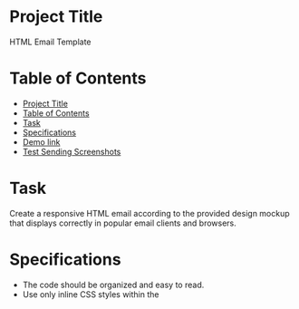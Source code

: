 # Project Title

HTML Email Template 

# Table of Contents

- [Project Title](#project-title)
- [Table of Contents](#table-of-contents)
- [Task](#task)
- [Specifications](#specifications)
- [Demo link](#demo-link)
- [Test Sending Screenshots](#testsendingscreenshots)

# Task
Create a responsive HTML email according to the provided design mockup that displays correctly in popular email clients and browsers.

# Specifications
- The code should be organized and easy to read.
- Use only inline CSS styles within the <style> tag or directly in the tag attributes (style="").
- Images should be embedded using Base64 encoding.
- All buttons and links should lead to https://www.google.com/
- Make the adaptation for mobile devices for your discretion, but try to minimize the use of media queries for responsiveness.
# Demo link 
Access my site at [https://sofiiaruban.github.io/task-manager-app](https://sofiiaruban.github.io/task-manager-app/)

# Email Test Sending Screenshots 

## Google Desktop



## Google Mobile



## Outlook Desktop

![outlook desk](https://github.com/user-attachments/assets/f883c4b4-fd96-4a70-889f-a1c08e369d68)

## Outlook Mobile
![Screenshot_20241225-225410_Outlook](https://github.com/user-attachments/assets/775f1d31-8bf7-4dda-8c5f-dd9397757e28) ![Screenshot_20241225-221241_Outlook](https://github.com/user-attachments/assets/a2b0f3af-c636-4d71-b65b-2429ca630619)


